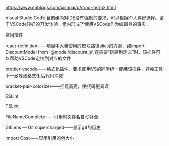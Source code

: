 https://www.cnblogs.com/xishuai/p/mac-iterm2.html



Visual Studio Code
目前组内对IDE没有强制的要求，可以根据个人喜好选择。鉴于VSCode较好的开发体验，组内形成了使用VSCode作为编辑器的事实。

常用插件

react-definition——项目中大量使用的模块路径alias的方案，如import DiscountModel from '@model/discount.js';在需要“跳转到定义”时，该插件可以帮助VSCode定位到对应的文件

prettier-vscode——格式化插件，要求使用VS的同学统一使用该插件，避免工具不一致导致格式化后代码冲突

bracket-pair-colorizer——括号高亮，使代码更易读

ESLint

TSLint

FileNameComplete——引用时文件名自动补全

GitLens — Git supercharged——显示git的历史

Import Cost——显示引用的包大小

